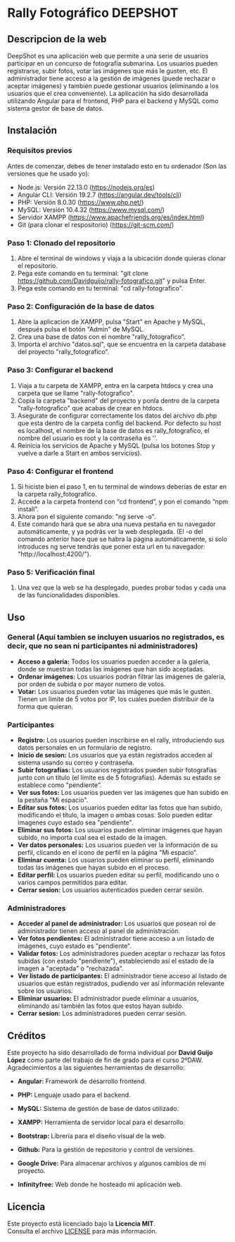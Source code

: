 # Rally Fotográfico DEEPSHOT


## Descripcion de la web

DeepShot es una aplicación web que permite a una serie de usuarios participar en un concurso de fotografía submarina.
Los usuarios pueden registrarse, subir fotos, votar las imágenes que más le gusten, etc.
El administrador tiene acceso a la gestión de imágenes (puede rechazar o aceptar imágenes) y también puede gestionar usuarios (eliminando a los usuarios que el crea conveniente).
La aplicación ha sido desarrollada utilizando Angular para el frontend, PHP para el backend y MySQL como sistema gestor de base de datos.





## Instalación

### Requisitos previos

Antes de comenzar, debes de tener instalado esto en tu ordenador (Son las versiones que he usado yo):

- Node.js: Versión 22.13.0 (https://nodejs.org/es)
- Angular CLI: Versión 19.2.7 (https://angular.dev/tools/cli)
- PHP: Versión 8.0.30 (https://www.php.net/)
- MySQL: Versión 10.4.32 (https://www.mysql.com/)
- Servidor XAMPP (https://www.apachefriends.org/es/index.html)
- Git (para clonar el respositorio) (https://git-scm.com/)


### Paso 1: Clonado del repositorio

1. Abre el terminal de windows y viaja a la ubicación donde quieras clonar el repositorio.
2. Pega este comando en tu terminal: "git clone https://github.com/Davidguijo/rally-fotografico.git" y pulsa Enter.
3. Pega este comando en tu terminal: "cd rally-fotografico".


### Paso 2: Configuración de la base de datos

1. Abre la aplicacion de XAMPP, pulsa "Start" en Apache y MySQL, después pulsa el botón "Admin" de MySQL.         
2. Crea una base de datos con el nombre "rally_fotografico".
3. Importa el archivo "datos.sql", que se encuentra en la carpeta database del proyecto "rally_fotografico".


### Paso 3: Configurar el backend 

1. Viaja a tu carpeta de XAMPP, entra en la carpeta htdocs y crea una carpeta que se llame "rally-fotografico".
2. Copia la carpeta "backend" del proyecto y ponla dentro de la carpeta "rally-fotografico" que acabas de crear en htdocs.
3. Asegurate de configurar correctamente los datos del archivo db.php que esta dentro de la carpeta config del backend.
Por defecto su host es localhost, el nombre de la base de datos es rally_fotografico, el nombre del usuario es root y la contraseña es ''.
4. Reinicia los servicios de Apache y MySQL (pulsa los botones Stop y vuelve a darle a Start en ambos servicios).


### Paso 4: Configurar el frontend

1. Si hiciste bien el paso 1, en tu terminal de windows deberías de estar en la carpeta rally_fotografico.
3. Accede a la carpeta frontend con “cd frontend”, y pon el comando “npm install”. 
2. Ahora pon el siguiente comando: "ng serve -o".
3. Este comando hará que se abra una nueva pestaña en tu navegador automáticamente, y ya podrás ver la web desplegada.
(El -o del comando anterior hace que se habra la página automáticamente, si solo introduces ng serve tendrás que poner esta url en tu navegador: "http://localhost:4200/").


### Paso 5: Verificación final

1. Una vez que la web se ha desplegado, puedes probar todas y cada una de las funcionalidades disponibles.





## Uso

### General (Aquí tambien se incluyen usuarios no registrados, es decir, que no sean ni participantes ni administradores)

- **Acceso a galeria:** Todos los usuarios pueden acceder a la galería, donde se muestran todas las imágenes que han sido aceptadas.
- **Ordenar imágenes:** Los usuarios podrán filtrar las imágenes de galería, por orden de subida o por mayor numero de votos.
- **Votar:** Los usuarios pueden votar las imágenes que más le gusten. Tienen un límite de 5 votos por IP, los cuales pueden distribuir de la forma que quieran.


### Participantes

- **Registro:** Los usuarios pueden inscribirse en el rally, introduciendo sus datos personales en un formulario de registro.
- **Inicio de sesion:** Los usuarios que ya están registrados acceden al sistema usando su correo y contraseña.
- **Subir fotografías:** Los usuarios registrados pueden subir fotografías junto con un título (el límite es de 5 fotografías). Además su estado se establece como "pendiente".
- **Ver sus fotos:** Los usuarios pueden ver las imágenes que han subido en la pestaña "Mi espacio".
- **Editar sus fotos:** Los usuarios pueden editar las fotos que han subido, modificando el título, la imagen o ambas cosas. Solo pueden editar imagenes cuyo estado sea "pendiente".
- **Eliminar sus fotos:** Los usuarios pueden eliminar imágenes que hayan subido, no importa cual sea el estado de la imagen.
- **Ver datos personales:** Los usuarios pueden ver la información de su perfil, clicando en el icono de perfil en la página "Mi espacio".       
- **Eliminar cuenta:** Los usuarios pueden eliminar su perfil, eliminando todas las imágenes que hayan subido en el proceso.
- **Editar perfil:** Los usuarios pueden editar su perfil, modificando uno o varios campos permitidos para editar.
- **Cerrar sesion:** Los usuarios autenticados pueden cerrar sesión.


### Administradores    

- **Acceder al panel de administrador:** Los usuarios que posean rol de administrador tienen acceso al panel de administración.
- **Ver fotos pendientes:** El administrador tiene acceso a un listado de imágenes, cuyo estado es "pendiente".
- **Validar fotos:** Los administradores pueden aceptar o rechazar las fotos subidas (con estado "pendiente"), estableciendo así el estado de la imagen a "aceptada" o "rechazada".
- **Ver listado de participantes:** El administrador tiene acceso al listado de usuarios que están registrados, pudiendo ver así información relevante sobre los usuarios.
- **Eliminar usuarios:** El administrador puede eliminar a usuarios, eliminando así también las fotos que estos hayan subido.
- **Cerrar sesion:** Los administradores pueden cerrar sesión.





## Créditos

Este proyecto ha sido desarrollado de forma individual por **David Guijo López** como parte del trabajo de fin de grado para el curso 2ºDAW. 
Agradecimientos a las siguientes herramientas de desarrollo:

- **Angular:** Framework de desarrollo frontend.

- **PHP:** Lenguaje usado para el backend.

- **MySQL:** Sistema de gestión de base de datos utilizado.

- **XAMPP:** Herramienta de servidor local para el desarrollo.

- **Bootstrap:** Librería para el diseño visual de la web.

- **Github:** Para la gestión de repositorio y control de versiones.

- **Google Drive:** Para almacenar archivos y algunos cambios de mi proyecto.

- **Infinityfree:** Web donde he hosteado mi aplicación web.





## Licencia

Este proyecto está licenciado bajo la **Licencia MIT**.  
Consulta el archivo [LICENSE](./LICENSE) para más información.
